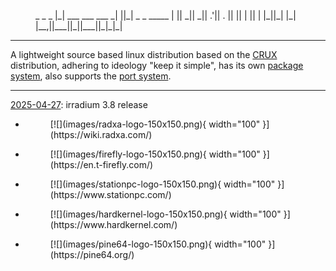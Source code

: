 
<figure markdown="span">
<div id="ascii-art">
 _                   _  _             
|_| ___  ___  ___  _| ||_| _ _  _____ 
| ||  _||  _|| .'|| . || || | ||     |
|_||_|  |_|  |__,||___||_||___||_|_|_|

</div>
</figure>

---

A lightweight source based linux distribution based on the [CRUX](https://crux.nu/) distribution, adhering to ideology "keep it simple", has its own [package system](https://crux.nu/Main/Handbook3-8#ntoc26), also supports the [port system](https://crux.nu/Main/Handbook3-8#ntoc36).

---

[2025-04-27](https://gitlab.com/sndwvs/irradium/-/commit/676f3ac8b20af3398c5322d81d64dd95bf0ff873): irradium 3.8 release

<div class="grid cards" markdown>

- <figure markdown="span">[![](images/radxa-logo-150x150.png){ width="100" }](https://wiki.radxa.com/)</figure>
- <figure markdown="span">[![](images/firefly-logo-150x150.png){ width="100" }](https://en.t-firefly.com/)</figure>
- <figure markdown="span">[![](images/stationpc-logo-150x150.png){ width="100" }](https://www.stationpc.com/)</figure>
- <figure markdown="span">[![](images/hardkernel-logo-150x150.png){ width="100" }](https://www.hardkernel.com/)</figure>
- <figure markdown="span">[![](images/pine64-logo-150x150.png){ width="100" }](https://pine64.org/)</figure>

</div>
